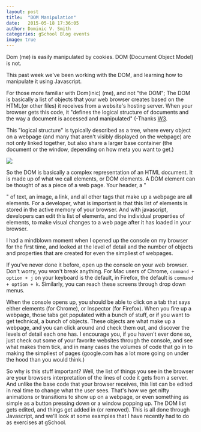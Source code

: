 ```yaml
---
layout: post
title:  "DOM Manipulation"
date:   2015-05-18 17:36:05
author: Dominic V. Smith
categories: gSchool Blog events
image: true
---
```


Dom (me) is easily manipulated by cookies. DOM (Document Object Model) is not.

This past week we've been working with the DOM, and learning how to manipulate it using Javascript.

For those more familiar with Dom(inic) (me), and not "the DOM"; The DOM is basically a list of objects that your web browser creates based on the HTML(or other files) it receives from a website's hosting server. When your browser gets this code, it "defines the logical structure of documents and the way a document is accessed and manipulated" (-Thanks [W3](http://www.w3.org/TR/DOM-Level-2-Core/introduction.html). 

This "logical structure" is typically described as a tree, where every object on a webpage (and many that aren't visibly displayed on the webpage) are not only linked together, but also share a larger base container (the document or the window, depending on how meta you want to get.)
<div class="post-img">
<img class="img-responsive img-post" src=" http://www.kirupa.com/html5/images/DOM_js_72.png "/>
</div>


So the DOM is basically a complex representation of an HTML document. It is made up of what we call elements, or DOM elements. A DOM element can be thought of as a piece of a web page. Your header, a "<p>" of text, an image, a link, and all other tags that make up a webpage are all elements. For a developer, what is important is that this list of elements is stored in the active memory of your browser. And with javascript, developers can edit this list of elements, and the individual properties of elements, to make visual changes to a web page after it has loaded in your browser.

I had a mindblown moment when I opened up the console on my browser for the first time, and looked at the level of detail and the number of objects and properties that are created for even the simpliest of webpages.

If you've never done it before, open up the console on your web browser. Don't worry, you won't break anything. For Mac users of Chrome, ```command + option + j``` on your keyboard is the default, in Firefox, the default is ```command + option + k```. Similarly, you can reach these screens through drop down menus. 

When the console opens up, you should be able to click on a tab that says either elements (for Chrome), or Inspector (for Firefox). When you fire up a webpage, those tabs get populated with a bunch of stuff, or if you want to get technical, a bunch of objects. These objects are what make up a webpage, and you can click around and check them out, and discover the levels of detail each one has. I encourage you, if you haven't ever done so, just check out some of your favorite websites through the console, and see what makes them tick, and in many cases the volumes of code that go in to making the simpliest of pages (google.com has a lot more going on under the hood than you would think.)

So why is this stuff important? Well, the list of things you see in the browser are your browsers interpretation of the lines of code it gets from a server. And unlike the base code that your browser receives, this list can be edited in real time to change what the user sees. That's how we get nifty animations or transitions to show up on a webpage, or even something as simple as a button pressing down or a window popping up. The DOM list gets edited, and things get added in (or removed). This is all done through Javascript, and we'll look at some examples that I have recently had to do as exercises at gSchool.






